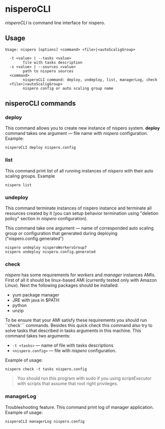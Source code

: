 # nisperoCLI

*nisperoCLI* is command line interface for nispero.

## Usage

```
Usage: nispero [options] <command> <file>|<autoScaligGroup>

  -t <value> | --tasks <value>
        file with tasks description
  -s <value> | --sources <value>
        path to nispero sources
  <command>
        nisperoCLI command: deploy, undeploy, list, managerLog, check
  <file>|<autoScaligGroup>
        nispero config or auto scaling group name
```

## nisperoCLI commands

### deploy

This command allows you to create new instance of nispero system.
**deploy** command takes one argument — file name with *nispero* configuration. Example:
```
nisperoCLI deploy nispero.config
```

### list
This command print list of all running instances of *nispero* with their auto scaling groups. Example
```
nispero list
```

### undeploy

This command terminate instances of nispero instance and terminate all resources created by it (you can setup behavior termination using "deletion policy" section in *nispero* configuration). 

This command take one argument — name of corresponded auto scaling group or configuration that generated during deploying ("nispero.config.generated")
```
nispero undeploy nisperoWorkersGroup7
nispero undeploy nispero.config.generated
```

### check

*nispero* has some requirements for *workers* and *manager* instances AMIs.
First of all it should be linux-based AMI (currently tested only with Amazon Linux). Next the following packages should be installed:

* yum package manager
* JRE with java in $PATH
* python
* unzip

To be ensure that your AMI satisfy these requirements you should run ``check``` commands. Besides this quick check this command also try to solve tasks that described in tasks arguments in this machine.
This command takes two arguments:
* ```-t <tasks>``` — name of file with tasks descriptions
* ```<nispero.config>``` — file with *nispero* configuration.

Example of usage:
```
nispero check -t tasks nispero.config
```

> You should run this program with sudo if you using *scriptExecutor* with scripts that assume that root right privileges. 

### managerLog
Troubleshooting feature. This command print log of manager application. Example of usage:
```
nisperoCLI managerLog nispero.config
```
